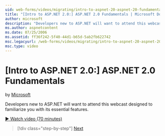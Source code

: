 ```yaml
---
uid: web-forms/videos/migrating/intro-to-aspnet-20-aspnet-20-fundamentals
title: "[Intro to ASP.NET 2.0:] ASP.NET 2.0 Fundamentals | Microsoft Docs"
author: microsoft
description: "Developers new to ASP.NET will want to attend this webcast designed to familiarize you with its essential features."
ms.author: aspnetcontent
ms.date: 07/25/2006
ms.assetid: ff36f242-5f40-44d1-b65d-5ab2fb622742
msc.legacyurl: /web-forms/videos/migrating/intro-to-aspnet-20-aspnet-20-fundamentals
msc.type: video
---
```

[Intro to ASP.NET 2.0:] ASP.NET 2.0 Fundamentals
====================
by [Microsoft](https://github.com/microsoft)

Developers new to ASP.NET will want to attend this webcast designed to familiarize you with its essential features.

[&#9654; Watch video (70 minutes)](https://channel9.msdn.com/Blogs/ASP-NET-Site-Videos/intro-to-aspnet-20-aspnet-20-fundamentals)

> [!div class="step-by-step"]
> [Next](intro-to-aspnet-20-user-interface-elements.md)
